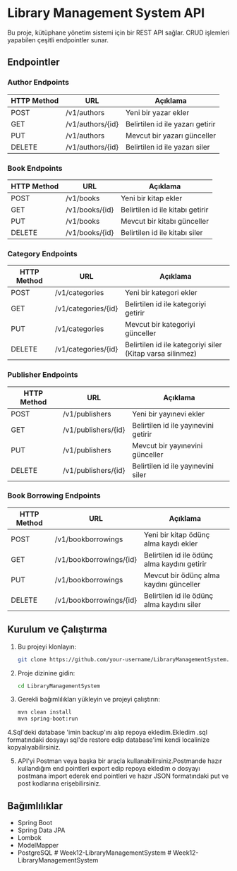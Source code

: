 # Library Management System API

Bu proje, kütüphane yönetim sistemi için bir REST API sağlar. CRUD işlemleri yapabilen çeşitli endpointler sunar.

## Endpointler

### Author Endpoints

| HTTP Method | URL                     | Açıklama                         |
|-------------|-------------------------|----------------------------------|
| POST        | /v1/authors             | Yeni bir yazar ekler             |
| GET         | /v1/authors/{id}        | Belirtilen id ile yazarı getirir |
| PUT         | /v1/authors             | Mevcut bir yazarı günceller      |
| DELETE      | /v1/authors/{id}        | Belirtilen id ile yazarı siler   |

### Book Endpoints

| HTTP Method | URL                     | Açıklama                         |
|-------------|-------------------------|----------------------------------|
| POST        | /v1/books               | Yeni bir kitap ekler             |
| GET         | /v1/books/{id}          | Belirtilen id ile kitabı getirir |
| PUT         | /v1/books               | Mevcut bir kitabı günceller      |
| DELETE      | /v1/books/{id}          | Belirtilen id ile kitabı siler   |

### Category Endpoints

| HTTP Method | URL                     | Açıklama                         |
|-------------|-------------------------|----------------------------------|
| POST        | /v1/categories          | Yeni bir kategori ekler          |
| GET         | /v1/categories/{id}     | Belirtilen id ile kategoriyi getirir |
| PUT         | /v1/categories          | Mevcut bir kategoriyi günceller  |
| DELETE      | /v1/categories/{id}     | Belirtilen id ile kategoriyi siler (Kitap varsa silinmez) |

### Publisher Endpoints

| HTTP Method | URL                     | Açıklama                         |
|-------------|-------------------------|----------------------------------|
| POST        | /v1/publishers          | Yeni bir yayınevi ekler          |
| GET         | /v1/publishers/{id}     | Belirtilen id ile yayınevini getirir |
| PUT         | /v1/publishers          | Mevcut bir yayınevini günceller  |
| DELETE      | /v1/publishers/{id}     | Belirtilen id ile yayınevini siler |

### Book Borrowing Endpoints

| HTTP Method | URL                     | Açıklama                         |
|-------------|-------------------------|----------------------------------|
| POST        | /v1/bookborrowings      | Yeni bir kitap ödünç alma kaydı ekler |
| GET         | /v1/bookborrowings/{id} | Belirtilen id ile ödünç alma kaydını getirir |
| PUT         | /v1/bookborrowings      | Mevcut bir ödünç alma kaydını günceller |
| DELETE      | /v1/bookborrowings/{id} | Belirtilen id ile ödünç alma kaydını siler |

## Kurulum ve Çalıştırma

1. Bu projeyi klonlayın:
    ```sh
    git clone https://github.com/your-username/LibraryManagementSystem.git
    ```

2. Proje dizinine gidin:
    ```sh
    cd LibraryManagementSystem
    ```

3. Gerekli bağımlılıkları yükleyin ve projeyi çalıştırın:
    ```sh
    mvn clean install
    mvn spring-boot:run
    ```

4.Sql'deki database 'imin backup'ını alıp repoya ekledim.Ekledim .sql formatındaki dosyayı sql'de restore edip database'imi kendi localinize kopyalıyabilirsiniz.

5. API'yi Postman veya başka bir araçla kullanabilirsiniz.Postmande hazır kullandığım end pointleri export edip repoya ekledim o dosyayı postmana import ederek end pointleri ve hazır JSON formatındaki put ve post kodlarına erişebilirsiniz.

## Bağımlılıklar

- Spring Boot
- Spring Data JPA
- Lombok
- ModelMapper
- PostgreSQL
#   W e e k 1 2 - L i b r a r y M a n a g e m e n t S y s t e m 
 
#   W e e k 1 2 - L i b r a r y M a n a g e m e n t S y s t e m 
 
 
